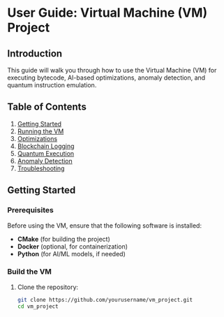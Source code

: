 # User Guide: Virtual Machine (VM) Project

## Introduction
This guide will walk you through how to use the Virtual Machine (VM) for executing bytecode, AI-based optimizations, anomaly detection, and quantum instruction emulation.

## Table of Contents
1. [Getting Started](#getting-started)
2. [Running the VM](#running-the-vm)
3. [Optimizations](#optimizations)
4. [Blockchain Logging](#blockchain-logging)
5. [Quantum Execution](#quantum-execution)
6. [Anomaly Detection](#anomaly-detection)
7. [Troubleshooting](#troubleshooting)

## Getting Started

### Prerequisites
Before using the VM, ensure that the following software is installed:
- **CMake** (for building the project)
- **Docker** (optional, for containerization)
- **Python** (for AI/ML models, if needed)

### Build the VM
1. Clone the repository:
   ```bash
   git clone https://github.com/yourusername/vm_project.git
   cd vm_project
